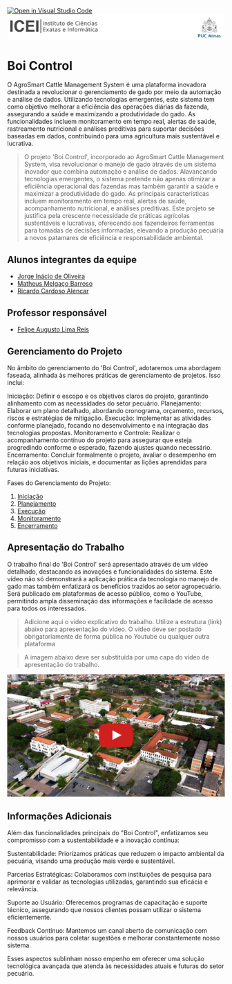[![Open in Visual Studio Code](https://classroom.github.com/assets/open-in-vscode-718a45dd9cf7e7f842a935f5ebbe5719a5e09af4491e668f4dbf3b35d5cca122.svg)](https://classroom.github.com/online_ide?assignment_repo_id=14228559&assignment_repo_type=AssignmentRepo)
![ICEI](images/icei-pucminas.png)

# Boi Control

O AgroSmart Cattle Management System é uma plataforma inovadora destinada a revolucionar o gerenciamento de gado por meio da automação e análise de dados. Utilizando tecnologias emergentes, este sistema tem como objetivo melhorar a eficiência das operações diárias da fazenda, assegurando a saúde e maximizando a produtividade do gado. As funcionalidades incluem monitoramento em tempo real, alertas de saúde, rastreamento nutricional e análises preditivas para suportar decisões baseadas em dados, contribuindo para uma agricultura mais sustentável e lucrativa.

> O projeto 'Boi Control', incorporado ao AgroSmart Cattle Management System, visa revolucionar o manejo de gado através de um sistema inovador que combina automação e análise de dados. Alavancando tecnologias emergentes, o sistema pretende não apenas otimizar a eficiência operacional das fazendas mas também garantir a saúde e maximizar a produtividade do gado. As principais características incluem monitoramento em tempo real, alertas de saúde, acompanhamento nutricional, e análises preditivas. Este projeto se justifica pela crescente necessidade de práticas agrícolas sustentáveis e lucrativas, oferecendo aos fazendeiros ferramentas para tomadas de decisões informadas, elevando a produção pecuária a novos patamares de eficiência e responsabilidade ambiental.

## Alunos integrantes da equipe

* [Jorge Inácio de Oliveira](https://github.com/inaciooow)
* [Matheus Melgaço Barroso](https://github.com/matheusmelgaco)
* [Ricardo Cardoso Alencar](https://github.com/Ricardo-alencar65)

## Professor responsável

* [Felipe Augusto Lima Reis](https://github.com/falreis)

## Gerenciamento do Projeto

No âmbito do gerenciamento do 'Boi Control', adotaremos uma abordagem faseada, alinhada às melhores práticas de gerenciamento de projetos. Isso inclui:

Iniciação: Definir o escopo e os objetivos claros do projeto, garantindo alinhamento com as necessidades do setor pecuário.
Planejamento: Elaborar um plano detalhado, abordando cronograma, orçamento, recursos, riscos e estratégias de mitigação.
Execução: Implementar as atividades conforme planejado, focando no desenvolvimento e na integração das tecnologias propostas.
Monitoramento e Controle: Realizar o acompanhamento contínuo do projeto para assegurar que esteja progredindo conforme o esperado, fazendo ajustes quando necessário.
Encerramento: Concluir formalmente o projeto, avaliar o desempenho em relação aos objetivos iniciais, e documentar as lições aprendidas para futuras iniciativas.

Fases do Gerenciamento do Projeto:
1. [Iniciação](docs/01-iniciacao)
2. [Planejamento](docs/02-planejamento)
3. [Execução](docs/03-execucao)
4. [Monitoramento](docs/04-monitoramento)
5. [Encerramento](docs/05-encerramento)

## Apresentação do Trabalho

O trabalho final do 'Boi Control' será apresentado através de um vídeo detalhado, destacando as inovações e funcionalidades do sistema. Este vídeo não só demonstrará a aplicação prática da tecnologia no manejo de gado mas também enfatizará os benefícios trazidos ao setor agropecuário. Será publicado em plataformas de acesso público, como o YouTube, permitindo ampla disseminação das informações e facilidade de acesso para todos os interessados.

> Adicione aqui o vídeo explicativo do trabalho.
> Utilize a estrutura (link) abaixo para apresentação do vídeo.
> O vídeo deve ser postado obrigatoriamente de forma pública no Youtube ou qualquer outra plataforma 

> A imagem abaixo deve ser substituída por uma capa do vídeo de apresentação do trabalho.

[![Imagem do Trabalho](images/pucminas-video-youtube.jpg)](https://www.youtube.com/watch?v=unq_cZ6NOwk)

## Informações Adicionais

Além das funcionalidades principais do "Boi Control", enfatizamos seu compromisso com a sustentabilidade e a inovação contínua:

Sustentabilidade: Priorizamos práticas que reduzem o impacto ambiental da pecuária, visando uma produção mais verde e sustentável.

Parcerias Estratégicas: Colaboramos com instituições de pesquisa para aprimorar e validar as tecnologias utilizadas, garantindo sua eficácia e relevância.

Suporte ao Usuário: Oferecemos programas de capacitação e suporte técnico, assegurando que nossos clientes possam utilizar o sistema eficientemente.

Feedback Contínuo: Mantemos um canal aberto de comunicação com nossos usuários para coletar sugestões e melhorar constantemente nosso sistema.

Esses aspectos sublinham nosso empenho em oferecer uma solução tecnológica avançada que atenda às necessidades atuais e futuras do setor pecuário.
